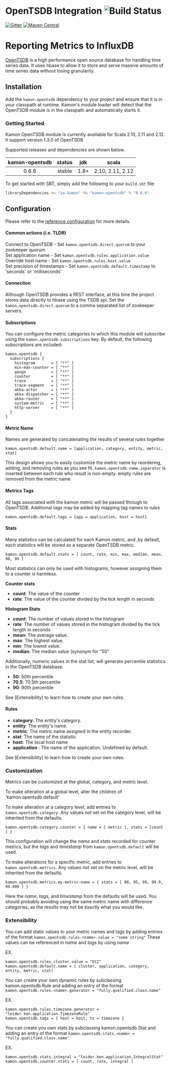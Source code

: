 OpenTSDB Integration    ![Build Status](https://travis-ci.org/kamon-io/kamon-opentsdb.svg?branch=master)
========================================================================================================

[![Gitter](https://badges.gitter.im/Join%20Chat.svg)](https://gitter.im/kamon-io/Kamon?utm_source=badge&utm_medium=badge&utm_campaign=pr-badge&utm_content=badge)
[![Maven Central](https://maven-badges.herokuapp.com/maven-central/io.kamon/kamon-opentsdb_2.11/badge.svg)](https://maven-badges.herokuapp.com/maven-central/io.kamon/kamon-opentsdb_2.11)

Reporting Metrics to InfluxDB
=============================

[OpenTSDB] is a high performance open source database for handling time series
data. It uses hbase to allow it to store and serve massive amounts of time series data 
without losing granularity.

Installation
------------

Add the `kamon-opentsdb` dependency to your project and ensure that it is in
your classpath at runtime. Kamon's module loader will detect that
the OpenTSDB module is in the classpath and automatically starts it.

### Getting Started

Kamon OpenTSDB module is currently available for Scala 2.10, 2.11 and 2.12.
It support version 1.3.0 of OpenTSDB

Supported releases and dependencies are shown below.

| kamon-opentsdb  | status | jdk  | scala            |
|:------:|:------:|:----:|------------------|
|  0.6.6 | stable | 1.8+ |  2.10, 2.11, 2.12  |

To get started with SBT, simply add the following to your `build.sbt`
file:

```scala
libraryDependencies += "io.kamon" %% "kamon-opentsdb" % "0.6.6"
```


Configuration
-------------

Please refer to the [reference configuration](src/main/resourcs/reference.conf) for more details.

#### Common actions (i.e. TLDR)
Connect to OpenTSDB - Set `kamon.opentsdb.direct.quorum` to your zookeeper quorum  
Set application name - Set `kamon.opentsdb.rules.application.value`  
Override host name - Set `kamon.opentsdb.rules.host.value`  
Set precision of timestamps - Set `kamon.opentsdb.default.timestamp` to 'seconds' or 'milliseconds'  


#### Connection
Although OpenTSDB provides a REST interface, at this time the project
stores data directly to hbase using the TSDB api.  Set the `kamon.opentsdb.direct.quorum` to
a comma separated list of zookeeper servers.

#### Subscriptions
You can configure the metric categories to which this
module will subscribe using the `kamon.opentsdb.subscriptions` key. By default,
the following subscriptions are included:

```typesafeconfig
kamon.opentsdb {
  subscriptions {
    histogram       = [ "**" ]
    min-max-counter = [ "**" ]
    gauge           = [ "**" ]
    counter         = [ "**" ]
    trace           = [ "**" ]
    trace-segment   = [ "**" ]
    akka-actor      = [ "**" ]
    akka-dispatcher = [ "**" ]
    akka-router     = [ "**" ]
    system-metric   = [ "**" ]
    http-server     = [ "**" ]
  }
}
```

#### Metric Name

Names are generated by concatenating the results of several *rules* together 

```typesafeconfig
kamon.opentsdb.default.name = [application, category, entity, metric, stat]
```

This design allows you to easily customize the metric name by reordering, 
adding, and removing rules as you see fit. `kamon.opentsdb.name.separator` is inserted between each rule who result is non-empty.
empty rules are removed from the metric name

#### Metrics Tags

All tags associated with the kamon metric will be passed through to OpenTSDB.
Additional tags may be added by mapping tag names to *rules*

```typesafeconfig
kamon.opentsdb.default.tags = {app = application, host = host}
```

#### Stats

Many statistics can be calculated for each Kamon metric, and ,by default,
each statistics will be stored as a separate OpenTSDB metric.

```typesafeconfig
kamon.opentsdb.default.stats = [ count, rate, min, max, median, mean, 90, 99 ]
```

Most statistics can only be used with histograms, however assigning them
to a counter is harmless.

__Counter stats__
* __count__: The value of the counter
* __rate__: The value of the counter divided by the tick length in seconds

__Histogram Stats__
* __count__: The number of values stored in the histogram
* __rate__: The number of values stored in the histogram divided by the tick length in seconds
* __mean__: The average value.
* __max__: The highest value.
* __min__: The lowest value.
* __median__: The median value (synonym for "50"

Additionally, numeric values in the stat list, will generate percentile statistics in the OpenTSDB database.
* __50__: 50th percentile
* __70.5__: 70.5th percentile
* __90__: 90th percentile

See [Extensibility] to learn how to create your own rules.

#### Rules

* __category__: The entity's category.
* __entity__: The entity's name.
* __metric__: The metric name assigned in the entity recorder.
* __stat__: The name of the statistic
* __host__: The local host name
* __application__ : The name of the application.  Undefined by default.

See [Extensibility] to learn how to create your own rules.


### Customization

Metrics can be customized at the global, category, and metric level.

To make alteration at a global level, alter the children of 'kamon.opentsdb.default'

To make alteration at a category level, add entries to `kamon.opentsdb.category`.
Any values not set on the category level, will be inherited from the defaults.

```typesafeconfig
kamon.opentsdb.category.counter = { name = [ metric ], stats = [count ] }
```

This configuration will change the *name* and *stats* recorded for counter metrics, but
the *tags* and *timestamp* from `kamon.opentsdb.default` will be used.

To make alterations for a specific metric, add entries to `kamon.opentsdb.metrics`. 
Any values not set on the metric level, will be inherited from the defaults. 

```typesafeconfig
kamon.opentsdb.metrics.my-metric-name = { stats = [ 90, 95, 99, 99.9, 99.999 ] }
```

Here the *name*, *tags*, and *timestamp* from the defaults will be used.
You should probably avoiding using the same metric name with difference categories,
as the results may not be exactly what you would like.

### Extensibility

You can add static values to your metric names and tags by adding
entries of the format `kamon.opentsdb.rules.<name>.value = "some string"`
These values can be referenced in *name* and *tags* by using *name*

EX.
```typesafeconfig
kamon.opentsdb.rules.cluster.value = "EC2"
kamon.opentsdb.default.name = [ cluster, application, category, entity, metric, stat]
```

You can create your own dynamic rules by subclassing kamon.opentsdb.Rule and adding
an entry of the format `kamon.opentsdb.rules.<name>.generator = "fully.qualified.class.name"`

EX.
```typesafeconfig
kamon.opentsdb.rules.timezone.generator = "leider.ken.application.TimezoneRule"
kamon.opentsdb.tags = { host = host, tz = timezone }
```

You can create you own stats by subclassing kamon.opentsdb.Stat and adding
an entry of the format `kamon.opentsdb.stats.<name> = "fully.qualified.class.name"`

EX.
```typesafeconfig
kamon.opentsdb.stats.integral = "leider.ken.application.IntegralStat"
kamon.opentsdb.counter.stats = [ count, rate, integral ] 
```

[OpenTSDB]: http://http://opentsdb.net/

